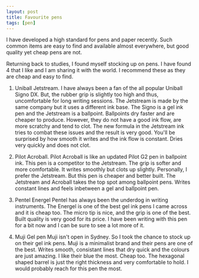 ```yaml
---
layout: post
title: Favourite pens
tags: [pen]
---
```

I have developed a high standard for pens and paper recently. Such common items are easy to find and available almost everywhere, but good quality yet cheap pens are not.

Returning back to studies, I found myself stocking up on pens. I have found 4 that I like and I am sharing it with the world. I recommend these as they are cheap and easy to find.

1. Uniball Jetstream.
I have always been a fan of the all popular Uniball Signo DX. But, the rubber grip is slightly too high and thus, uncomfortable for long writing sessions. The Jetstream is made by the same company but it uses a different ink base. The Signo is a gel ink pen and the Jetstream is a ballpoint. Ballpoints dry faster and are cheaper to produce. However, they do not have a good ink flow, are more scratchy and tend to clot. The new formula in the Jetstream ink tries to combat these issues and the result is very good. You'll be surprised by how smooth it writes and the ink flow is constant. Dries very quickly and does not clot.


2. Pilot Acroball.
Pilot Acroball is like an updated Pilot G2 pen in ballpoint ink. This pen is a competitor to the Jetstream. The grip is softer and more comfortable. It writes smoothly but clots up slightly. Personally, I prefer the Jetstream. But this pen is cheaper and better built. The Jetstream and Acroball takes the top spot among ballpoint pens. Writes constant lines and feels inbetween a gel and ballpoint pen.


3. Pentel Energel
Pentel has always been the underdog in writing instruments. The Energel is one of the best gel ink pens I came across and it is cheap too. The micro tip is nice, and the grip is one of the best. Built quality is very good for its price. I have been writing with this pen for a bit now and I can be sure to see a lot more of it.


4. Muji Gel pen
Muji isn't open in Sydney. So I took the chance to stock up on their gel ink pens. Muji is a minimalist brand and their pens are one of the best. Writes smooth, consistant lines that dry quick and the colours are just amazing. I like their blue the most. Cheap too. The hexagonal shaped barrel is just the right thickness and very comfortable to hold. I would probably reach for this pen the most.
